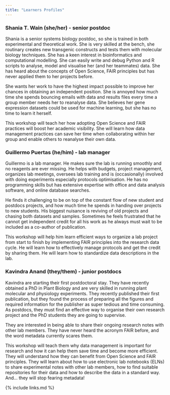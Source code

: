 ```yaml
---
title: "Learners Profiles"
---
```


### Shania T. Wain (she/her) - senior postdoc 
Shania is a senior systems biology postdoc, so she is trained in both experimental and theoretical work. 
She is very skilled at the bench, she routinary creates new transgenic constructs and tests them with molecular biology techniques. 
She has a keen interest in bioinformatics and computational modelling. She can easily write and debug Python and R scripts to analyse, 
model and visualise her (and her teammates) data. She has heard about the concepts of Open Science, FAIR principles but has never applied them to her projects before.  

She wants her work to have the highest impact possible to improve her chances in obtaining an independent position. 
She is annoyed how much time she spends bouncing emails with data and results files every time a group member needs her to reanalyse data. 
She believes her gene expression datasets could be used for machine learning, but she has no time to learn it herself.  

This workshop will teach her how adopting Open Science and FAIR practices will boost her academic visibility. 
She will learn how data management practices can save her time when collaborating within her group and enable others to reanalyse their own data.  

### Guillermo Puertas (he/him) - lab manager 
Guillermo is a lab manager. He makes sure the lab is running smoothly and no reagents are ever missing. 
He helps with budgets, project management, organizes lab meetings, oversees lab training and is (occasionally) involved with doing experiments 
especially protocols optimisation. He has no programming skills but has extensive expertise with office and data analysis software,
and online database searches.  

He finds it challenging to be on top of the constant flow of new student and postdocs projects,
and how much time he spends in handing over projects to new students. His biggest nuisance is reviving of
old projects and chasing both datasets and samples. Sometimes he feels frustrated that he cannot get independent credit
for all his work as he always must wait to be included as a co-author of publication. 

This workshop will help him learn efficient ways to organize a lab project from start to finish by 
implementing FAIR principles into the research data cycle. He will learn how to effectively manage protocols
and get the credit by sharing them. He will learn how to standardize data descriptions in the lab. 

### Kavindra Anand (they/them) - junior postdocs 
Kavindra are starting their first postdoctoral stay. 
They have recently obtained a PhD in Plant Biology and are very skilled in running plant molecular and physiology experiments. 
They recently published their first publication, but they found the process of preparing all 
the figures and required information for the publisher as super tedious and time consuming. As postdocs, 
they must find an effective way to organise their own research project and the PhD students they are going to supervise. 

They are interested in being able to share their ongoing research notes with other lab members. 
They have never heard the acronym FAIR before, and the word metadata currently scares them. 

This workshop will teach them why data management is important for research and how it can help them save time and become more efficient. 
They will understand how they can benefit from Open Science and FAIR principles. 
They will learn about how to use electronic lab notebooks (ELNs) to share experimental notes with other lab members, how to find suitable repositories for their data and how to describe the data in a standard way. And... they will stop fearing metadata! 


{% include links.md %}
